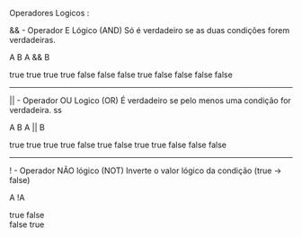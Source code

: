 Operadores Logicos :

&& - Operador E Lógico (AND)
Só é verdadeiro se as duas condições forem verdadeiras.

A B A && B

true true true
true false false
false true false
false false false

______________________________________________________


|| - Operador OU Logico (OR)
É verdadeiro se pelo menos uma condição for verdadeira.
ss

A B A || B

true true true
true false true
false true true
false false false


_______________________________________________________

! - Operador NÃO lógico (NOT)
Inverte o valor lógico da condição (true → false)

A         !A

true false   
false true


